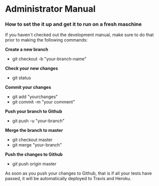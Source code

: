 # Administrator Manual

### How to set the it up and get it to run on a fresh maschine

If you haven´t checked out the development manual, make sure to do that prior to making the following commands: 

**Create a new branch**  

* git checkout -b "your-branch-name"

**Check your new changes**  

* git status

**Commit your changes**

* git add "yourchanges"  
* git commit -m "your comment"

**Push your branch to Github**  

* git push -u "your-branch"

**Merge the branch to master**

* git checkout master
* git merge "your-branch"

**Push the changes to Github**  

* git push origin master

As soon as you push your changes to Github, that is if all your tests have passed, it will be automatically deployed to Travis and Heroku.  
